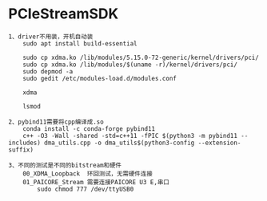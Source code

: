 # PCIeStreamSDK

    1、driver不用装，开机自动装
        sudo apt install build-essential
        
        sudo cp xdma.ko /lib/modules/5.15.0-72-generic/kernel/drivers/pci/
        sudo cp xdma.ko /lib/modules/$(uname -r)/kernel/drivers/pci/
        sudo depmod -a
        sudo gedit /etc/modules-load.d/modules.conf

        xdma
        
        lsmod

    2、pybind11需要将cpp编译成.so
        conda install -c conda-forge pybind11
        c++ -O3 -Wall -shared -std=c++11 -fPIC $(python3 -m pybind11 --includes) dma_utils.cpp -o dma_utils$(python3-config --extension-suffix)

    3、不同的测试是不同的bitstream和硬件
        00_XDMA_Loopback  环回测试，无需硬件连接
        01_PAICORE_Stream 需要连接PAICORE U3 E,串口
            sudo chmod 777 /dev/ttyUSB0